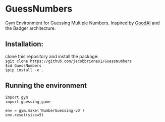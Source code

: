 # GuessNumbers
Gym Environment for Guessing Multiple Numbers. Inspired by [GoodAI](https://www.goodai.com/badger-architecture) and the Badger architecture. 


## Installation: 
clone this repository and install the package:<br>
`$git clone https://github.com/jacobbriones1/GuessNumbers`<br>
`$cd GuessNumbers`<br>
`$pip install -e .`<br>

## Running the environment
```
import gym 
import guessing_game

env = gym.make('NumberGuessing-v0')
env.reset(size=5)
```
